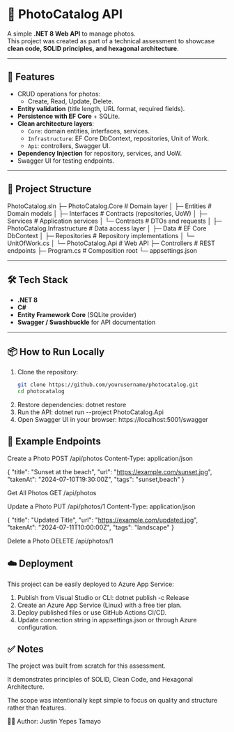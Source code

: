 # 📸 PhotoCatalog API

A simple **.NET 8 Web API** to manage photos.  
This project was created as part of a technical assessment to showcase **clean code, SOLID principles, and hexagonal architecture**.

---

## 🚀 Features

- CRUD operations for photos:
  - Create, Read, Update, Delete.
- **Entity validation** (title length, URL format, required fields).
- **Persistence with EF Core** + SQLite.
- **Clean architecture layers**:
  - `Core`: domain entities, interfaces, services.
  - `Infrastructure`: EF Core DbContext, repositories, Unit of Work.
  - `Api`: controllers, Swagger UI.
- **Dependency Injection** for repository, services, and UoW.
- Swagger UI for testing endpoints.

---

## 📂 Project Structure

PhotoCatalog.sln
├─ PhotoCatalog.Core # Domain layer
│ ├─ Entities # Domain models
│ ├─ Interfaces # Contracts (repositories, UoW)
│ ├─ Services # Application services
│ └─ Contracts # DTOs and requests
│
├─ PhotoCatalog.Infrastructure # Data access layer
│ ├─ Data # EF Core DbContext
│ ├─ Repositories # Repository implementations
│ └─ UnitOfWork.cs
│
└─ PhotoCatalog.Api # Web API
├─ Controllers # REST endpoints
├─ Program.cs # Composition root
└─ appsettings.json

---

## 🛠️ Tech Stack

- **.NET 8**
- **C#**
- **Entity Framework Core** (SQLite provider)
- **Swagger / Swashbuckle** for API documentation

---

## 📦 How to Run Locally

1. Clone the repository:
   ```bash
   git clone https://github.com/yourusername/photocatalog.git
   cd photocatalog
   ```
2. Restore dependencies:
   dotnet restore
3. Run the API:
   dotnet run --project PhotoCatalog.Api
4. Open Swagger UI in your browser:
   https://localhost:5001/swagger

## 🔑 Example Endpoints

Create a Photo
POST /api/photos
Content-Type: application/json

{
"title": "Sunset at the beach",
"url": "https://example.com/sunset.jpg",
"takenAt": "2024-07-10T19:30:00Z",
"tags": "sunset,beach"
}

Get All Photos
GET /api/photos

Update a Photo
PUT /api/photos/1
Content-Type: application/json

{
"title": "Updated Title",
"url": "https://example.com/updated.jpg",
"takenAt": "2024-07-11T10:00:00Z",
"tags": "landscape"
}

Delete a Photo
DELETE /api/photos/1

## ☁️ Deployment

This project can be easily deployed to Azure App Service:

1. Publish from Visual Studio or CLI:
   dotnet publish -c Release
2. Create an Azure App Service (Linux) with a free tier plan.
3. Deploy published files or use GitHub Actions CI/CD.
4. Update connection string in appsettings.json or through Azure configuration.

## ✅ Notes

The project was built from scratch for this assessment.

It demonstrates principles of SOLID, Clean Code, and Hexagonal Architecture.

The scope was intentionally kept simple to focus on quality and structure rather than features.

👨‍💻 Author: Justin Yepes Tamayo

